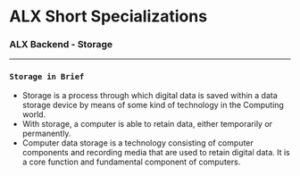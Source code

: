 # ALX Short Specializations
### ALX Backend - Storage
---
### `Storage in Brief`
* Storage is a process through which digital data is saved within a data storage device by means of some kind of technology in the Computing world.
* With storage, a computer is able to retain data, either temporarily or permanently.
* Computer data storage is a technology consisting of computer components and recording media that are used to retain digital data. It is a core function and fundamental component of computers.
